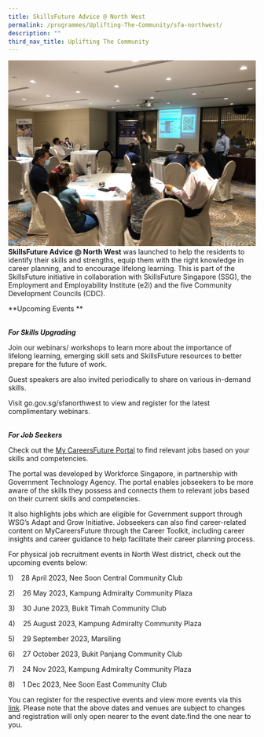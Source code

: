 ```yaml
---
title: SkillsFuture Advice @ North West
permalink: /programmes/Uplifting-The-Community/sfa-northwest/
description: ""
third_nav_title: Uplifting The Community
---
```

![](/images/Programmes/Uplifting%20The%20Community/Park%20Royal.jpg)**SkillsFuture Advice @ North West** was launched to help the residents to identify their skills and strengths, equip them with the right knowledge in career planning, and to encourage lifelong learning. This is part of the SkillsFuture initiative in collaboration with SkillsFuture Singapore (SSG), the Employment and Employability Institute (e2i) and the five Community Development Councils (CDC).

**Upcoming Events **

<br>***For Skills Upgrading***        

Join our webinars/ workshops to learn more about the importance of lifelong learning, emerging skill sets and SkillsFuture resources to better prepare for the future of work.

Guest speakers are also invited periodically to share on various in-demand skills.

Visit go.gov.sg/sfanorthwest to view and register for the latest complimentary webinars.

<br>***For Job Seekers*** 
 
Check out the [My CareersFuture Portal](https://www.mycareersfuture.gov.sg/) to find relevant jobs based on your skills and competencies.

The portal was developed by Workforce Singapore, in partnership with Government Technology Agency. The portal enables jobseekers to be more aware of the skills they possess and connects them to relevant jobs based on their current skills and competencies.

It also highlights jobs which are eligible for Government support through WSG’s Adapt and Grow Initiative. Jobseekers can also find career-related content on MyCareersFuture through the Career Toolkit, including career insights and career guidance to help facilitate their career planning process.

For physical job recruitment events in North West district, check out the upcoming events below:

1)    28 April 2023, Nee Soon Central Community Club

2)    26 May 2023, Kampung Admiralty Community Plaza

3)    30 June 2023, Bukit Timah Community Club

4)    25 August 2023, Kampung Admiralty Community Plaza

5)    29 September 2023, Marsiling

6)    27 October 2023, Bukit Panjang Community Club

7)    24 Nov 2023, Kampung Admiralty Community Plaza

8)    1 Dec 2023, Nee Soon East Community Club

You can register for the respective events and view more events via this [link](https://e2i.com.sg/events/). Please note that the above dates and venues are subject to changes and registration will only open nearer to the event date.find the one near to you.